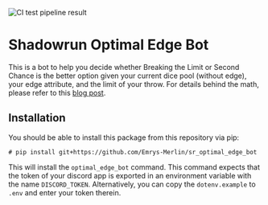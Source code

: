 ![CI test pipeline result](https://github.com/Emrys-Merlin/sr_optimal_edge_bot/actions/workflows/python-package-conda.yml/badge.svg)

# Shadowrun Optimal Edge Bot

This is a bot to help you decide whether Breaking the Limit or Second Chance is the better option given your current dice pool (without edge), your edge attribute, and the limit of your throw. For details behind the math, please refer to this [blog post](https://timjadler.de/blog-posts/shadowrun-optimal-edge).

## Installation

You should be able to install this package from this repository via pip:

```
# pip install git+https://github.com/Emrys-Merlin/sr_optimal_edge_bot
```

This will install the `optimal_edge_bot` command. This command expects that the token of your discord app is exported in an environment variable with the name `DISCORD_TOKEN`. Alternatively, you can copy the `dotenv.example` to `.env` and enter your token therein.
